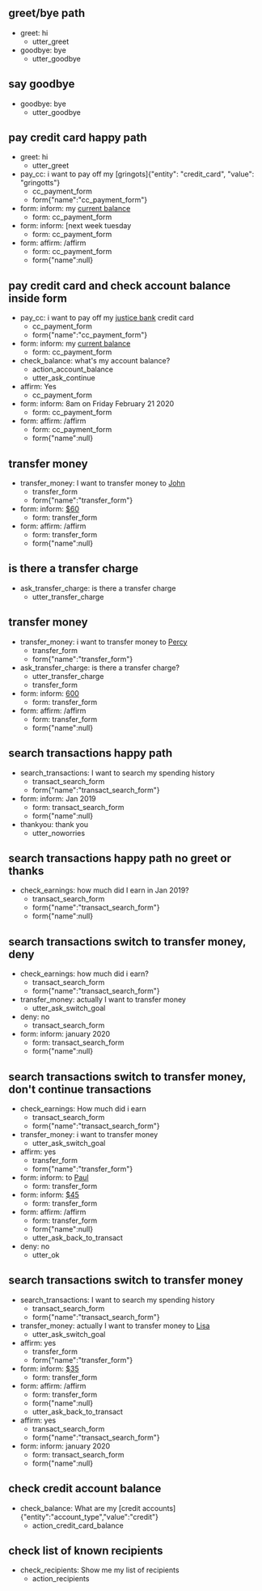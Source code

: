 ## greet/bye path
* greet: hi
    - utter_greet
* goodbye: bye
    - utter_goodbye

## say goodbye
* goodbye: bye
    - utter_goodbye

## pay credit card happy path
* greet: hi
    - utter_greet
* pay_cc: i want to pay off my [gringots]{"entity": "credit_card", "value": "gringotts"}
    - cc_payment_form
    - form{"name":"cc_payment_form"}
* form: inform: my [current balance](payment_amount)
    - form: cc_payment_form
* form: inform: [next week tuesday
    - form: cc_payment_form
* form: affirm: /affirm
    - form: cc_payment_form
    - form{"name":null}


## pay credit card and check account balance inside form
* pay_cc: i want to pay off my [justice bank](credit_card) credit card
    - cc_payment_form
    - form{"name":"cc_payment_form"}
* form: inform: my [current balance](payment_amount)
    - form: cc_payment_form
* check_balance: what's my account balance?
    - action_account_balance
    - utter_ask_continue
* affirm: Yes
    - cc_payment_form
* form: inform: 8am on Friday February 21 2020
    - form: cc_payment_form
* form: affirm: /affirm
    - form: cc_payment_form
    - form{"name":null}

## transfer money
* transfer_money: I want to transfer money to [John](PERSON)
    - transfer_form
    - form{"name":"transfer_form"}
* form: inform: [$60](amount-of-money:60)
    - form: transfer_form
* form: affirm: /affirm
    - form: transfer_form
    - form{"name":null}

## is there a transfer charge
* ask_transfer_charge: is there a transfer charge
    - utter_transfer_charge

## transfer money
* transfer_money: i want to transfer money to [Percy](PERSON)
    - transfer_form
    - form{"name":"transfer_form"}
* ask_transfer_charge: is there a transfer charge?
    - utter_transfer_charge
    - transfer_form
* form: inform: [600](number)
    - form: transfer_form
* form: affirm: /affirm
    - form: transfer_form
    - form{"name":null}

## search transactions happy path
* search_transactions: I want to search my spending history
    - transact_search_form
    - form{"name":"transact_search_form"}
* form: inform: Jan 2019
    - form: transact_search_form
    - form{"name":null}
* thankyou: thank you
    - utter_noworries


## search transactions happy path no greet or thanks
* check_earnings: how much did I earn in Jan 2019?
    - transact_search_form
    - form{"name":"transact_search_form"}
    - form{"name":null}



## search transactions switch to transfer money, deny
* check_earnings: how much did i earn?
    - transact_search_form
    - form{"name":"transact_search_form"}
* transfer_money: actually I want to transfer money
    - utter_ask_switch_goal
* deny: no
    - transact_search_form
* form: inform: january 2020
    - form: transact_search_form
    - form{"name":null}

## search transactions switch to transfer money, don't continue transactions
* check_earnings: How much did i earn
    - transact_search_form
    - form{"name":"transact_search_form"}
* transfer_money: i want to transfer money
    - utter_ask_switch_goal
* affirm: yes
    - transfer_form
    - form{"name":"transfer_form"}
* form: inform: to [Paul](PERSON)
    - form: transfer_form
* form: inform: [$45](amount-of-money:45)
    - form: transfer_form
* form: affirm: /affirm
    - form: transfer_form
    - form{"name":null}
    - utter_ask_back_to_transact
* deny: no
    - utter_ok


## search transactions switch to transfer money
* search_transactions: I want to search my spending history
    - transact_search_form
    - form{"name":"transact_search_form"}
* transfer_money: actually I want to transfer money to [Lisa](PERSON)
    - utter_ask_switch_goal
* affirm: yes
    - transfer_form
    - form{"name":"transfer_form"}
* form: inform: [$35](amount-of-money:35)
    - form: transfer_form
* form: affirm: /affirm
    - form: transfer_form
    - form{"name":null}
    - utter_ask_back_to_transact
* affirm: yes
    - transact_search_form
    - form{"name":"transact_search_form"}
* form: inform: january 2020
    - form: transact_search_form
    - form{"name":null}


## check credit account balance
* check_balance: What are my [credit accounts]{"entity":"account_type","value":"credit"}
    - action_credit_card_balance


## check list of known recipients
* check_recipients: Show me my list of recipients
    - action_recipients
